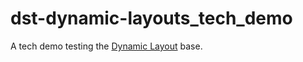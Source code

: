 # dst-dynamic-layouts_tech_demo
A tech demo testing the [Dynamic Layout](https://github.com/AtobaAzul/dst-dynamic-layouts) base.
